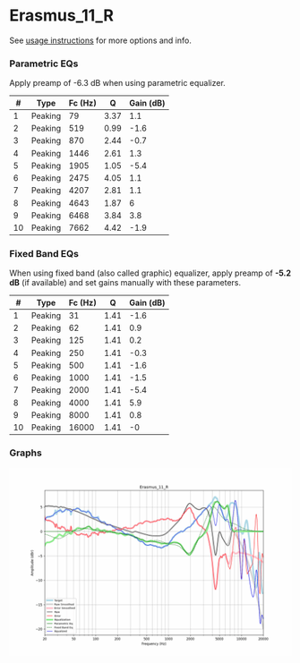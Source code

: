 # Erasmus_11_R
See [usage instructions](https://github.com/jaakkopasanen/AutoEq#usage) for more options and info.

### Parametric EQs
Apply preamp of -6.3 dB when using parametric equalizer.

|   # | Type    |   Fc (Hz) |    Q |   Gain (dB) |
|-----|---------|-----------|------|-------------|
|   1 | Peaking |        79 | 3.37 |         1.1 |
|   2 | Peaking |       519 | 0.99 |        -1.6 |
|   3 | Peaking |       870 | 2.44 |        -0.7 |
|   4 | Peaking |      1446 | 2.61 |         1.3 |
|   5 | Peaking |      1905 | 1.05 |        -5.4 |
|   6 | Peaking |      2475 | 4.05 |         1.1 |
|   7 | Peaking |      4207 | 2.81 |         1.1 |
|   8 | Peaking |      4643 | 1.87 |         6   |
|   9 | Peaking |      6468 | 3.84 |         3.8 |
|  10 | Peaking |      7662 | 4.42 |        -1.9 |

### Fixed Band EQs
When using fixed band (also called graphic) equalizer, apply preamp of **-5.2 dB** (if available) and set gains manually with these parameters.

|   # | Type    |   Fc (Hz) |    Q |   Gain (dB) |
|-----|---------|-----------|------|-------------|
|   1 | Peaking |        31 | 1.41 |        -1.6 |
|   2 | Peaking |        62 | 1.41 |         0.9 |
|   3 | Peaking |       125 | 1.41 |         0.2 |
|   4 | Peaking |       250 | 1.41 |        -0.3 |
|   5 | Peaking |       500 | 1.41 |        -1.6 |
|   6 | Peaking |      1000 | 1.41 |        -1.5 |
|   7 | Peaking |      2000 | 1.41 |        -5.4 |
|   8 | Peaking |      4000 | 1.41 |         5.9 |
|   9 | Peaking |      8000 | 1.41 |         0.8 |
|  10 | Peaking |     16000 | 1.41 |        -0   |

### Graphs
![](./Erasmus_11_R.png)
